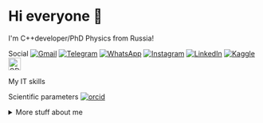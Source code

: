 # Hi everyone :wave:
I'm C++developer/PhD Physics from Russia!

Social
[![Gmail](https://img.shields.io/badge/Gmail-D14836?style=for-the-badge&logo=gmail&logoColor=white)](mailto:alekseivshestakov@gmail.com)
[![Telegram](https://img.shields.io/badge/Telegram-2CA5E0?style=for-the-badge&logo=telegram&logoColor=white)](https://t.me/su0001)
[![WhatsApp](https://img.shields.io/badge/WhatsApp-25D366?style=for-the-badge&logo=whatsapp&logoColor=white)](https://wa.me/+79503129127)
[![Instagram](https://img.shields.io/badge/Instagram-%23E4405F.svg?style=for-the-badge&logo=Instagram&logoColor=white)](https://instagram.com/leos.alekseevich)
[![LinkedIn](https://img.shields.io/badge/linkedin-%230077B5.svg?style=for-the-badge&logo=linkedin&logoColor=white)](https://www.linkedin.com/in/aleksei-shestakov-411bb12a)
[![Kaggle](https://img.shields.io/badge/Kaggle-20BEFF?style=for-the-badge&logo=Kaggle&logoColor=white)](https://www.kaggle.com/alekseishestakov)
<a href="https://ods.ai/users/pb2badfe0b979">
  <img src="https://ods.ai/ods/logo/ods.svg" alt="ODS" width="25" height="25">
</a>

My IT skills

Scientific parameters
[![orcid](https://img.shields.io/badge/orcid-A6CE39?style=for-the-badge&logo=orcid&logoColor=white)](https://orcid.org/my-orcid?orcid=0000-0003-2940-8790)

<details>
<summary>
  More stuff about me
</summary>
- 🔭 I’m currently working on Prokhorov General Physics Institute of the Russian Academy of Sciences: Moscow, Moscow, RU
  
- 🌱 I’m currently learning php
  
- 👯 I’m looking to collaborate on php-project

- 🤔 I’m looking for help with keykloack

- 📫 How to reach me: https://t.me/su0001
</details>
